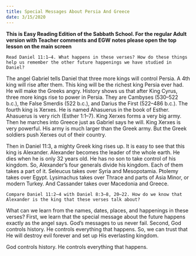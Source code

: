 ```yaml
---
title: Special Messages About Persia And Greece
date: 3/15/2020
---
```


 **This is Easy Reading Edition of the Sabbath School. For the regular Adult version with Teacher comments and EGW notes please open the top lesson on the main screen** 

`Read Daniel 11:1–4. What happens in these verses? How do these things help us remember the other future happenings we have studied in Daniel?`

The angel Gabriel tells Daniel that three more kings will control Persia. A 4th king will rise after them. This king will be the richest king Persia ever had. He will make the Greeks angry. History shows us that after King Cyrus, three more kings rise to power in Persia. They are Cambyses (530–522 b.c.), the False Smerdis (522 b.c.), and Darius the First (522–486 b.c.). The fourth king is Xerxes. He is named Ahasuerus in the book of Esther. Ahasuerus is very rich (Esther 1:1–7). King Xerxes forms a very big army. Then he marches into Greece just as Gabriel says he will. King Xerxes is very powerful. His army is much larger than the Greek army. But the Greek soldiers push Xerxes out of their country.

Then in Daniel 11:3, a mighty Greek king rises up. It is easy to see that this king is Alexander. Alexander becomes the leader of the whole earth. He dies when he is only 32 years old. He has no son to take control of his kingdom. So, Alexander’s four generals divide his kingdom. Each of them takes a part of it. Seleucus takes over Syria and Mesopotamia. Ptolemy takes over Egypt. Lysimachus takes over Thrace and parts of Asia Minor, or modern Turkey. And Cassander takes over Macedonia and Greece.

`Compare Daniel 11:2–4 with Daniel 8:3–8, 20–22. How do we know that Alexander is the king that these verses talk about?`

What can we learn from the names, dates, places, and happenings in these verses? First, we learn that the special message about the future happens exactly as the angel says. God’s messages to us never fail. Second, God controls history. He controls everything that happens. So, we can trust that He will destroy evil forever and set up His everlasting kingdom.

God controls history. He controls everything that happens.
